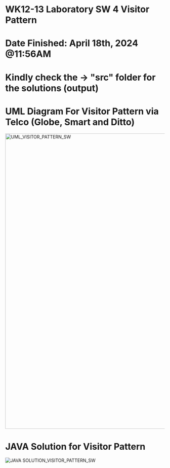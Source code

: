 # WK12-13 Laboratory SW 4 Visitor Pattern
# Date Finished: April 18th, 2024 @11:56AM
# Kindly check the -> "src" folder for the solutions (output)

# UML Diagram For Visitor Pattern via Telco (Globe, Smart and Ditto)
<img width="932" alt="UML_VISITOR_PATTERN_SW" src="https://github.com/VinceTedChua/visitorPattern/assets/142372312/6d43a8f8-5e53-4030-af28-5c9948725ae1">


# JAVA Solution for Visitor Pattern 
![JAVA SOLUTION_VISITOR_PATTERN_SW](https://github.com/VinceTedChua/visitorPattern/assets/142372312/506a1e6c-30e7-4852-bb19-2742d7f36198)
